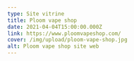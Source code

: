 ```yaml
---
type: Site vitrine
title: Ploom vape shop
date: 2021-04-04T15:00:00.000Z
link: https://www.ploomvapeshop.com/
cover: /img/upload/ploom-vape-shop.jpg
alt: Ploom vape shop site web
---
```

